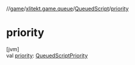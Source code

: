 //[game](../../../index.md)/[xlitekt.game.queue](../index.md)/[QueuedScript](index.md)/[priority](priority.md)

# priority

[jvm]\
val [priority](priority.md): [QueuedScriptPriority](../-queued-script-priority/index.md)
